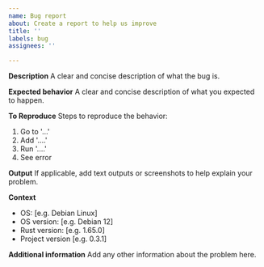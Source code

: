 ```yaml
---
name: Bug report
about: Create a report to help us improve
title: ''
labels: bug
assignees: ''

---
```


**Description**
A clear and concise description of what the bug is.

**Expected behavior**
A clear and concise description of what you expected to happen.

**To Reproduce**
Steps to reproduce the behavior:
1. Go to '...'
2. Add '....'
3. Run '....'
4. See error

**Output**
If applicable, add text outputs or screenshots to help explain your problem.

**Context**
 - OS: [e.g. Debian Linux]
 - OS version: [e.g. Debian 12]
 - Rust version: [e.g. 1.65.0]
 - Project version [e.g. 0.3.1]

**Additional information**
Add any other information about the problem here.
